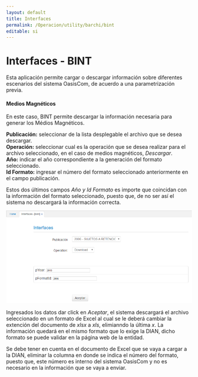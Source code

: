 ```yaml
---
layout: default
title: Interfaces
permalink: /Operacion/utility/barchi/bint
editable: si
---
```


# Interfaces - BINT

Esta aplicación permite cargar o descargar información sobre diferentes escenarios del sistema OasisCom, de acuerdo a una parametrización previa.  

#### **Medios Magnéticos**

En este caso, BINT permite descargar la información necesaria para generar los Médios Magnéticos.

**Publicación:** seleccionar de la lista desplegable el archivo que se desea descargar.  
**Operación:** seleccionar cual es la operación que se desea realizar para el archivo seleccionado, en el caso de medios magnéticos, _Descargar_.  
**Año:** indicar el año correspondiente a la generación del formato seleccionado.  
**Id Formato:** ingresar el número del formato seleccionado anteriormente en el campo publicación.  

Estos dos últimos campos _Año y Id Formato_ es importe que coincidan con la información del formato seleccionado, puesto que, de no ser así el sistema no descargará la información correcta.  


![](BINT1.png)

Ingresados los datos dar click en _Aceptar_, el sistema descargará el archivo seleccionado en un formato de Excel al cual se le deberá cambiar la extención del documento de _xlsx_ a _xls_, elimianndo la última _x_. La información quedará en el mismo formato que lo exige la DIAN, dicho formato se puede validar en la página web de la entidad.

Se debe tener en cuenta en el documento de Excel que se vaya a cargar a la DIAN, eliminar la columna en donde se indica el número del formato, puesto que, este número es interno del sistema OasisCom y no es necesario en la información que se vaya a enviar.  
